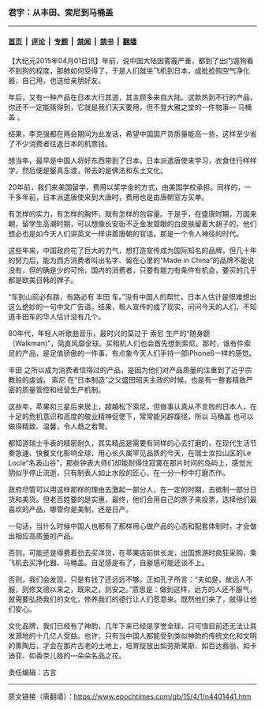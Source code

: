 ### 君宇：从丰田、索尼到马桶盖

---

#### [首页](../../../..?n4401441) &nbsp;|&nbsp; [评论](../../../../../epoch-comment?n4401441) &nbsp;|&nbsp; [专题](../../../../../epoch-special?n4401441) &nbsp;|&nbsp; [禁闻](../../../../../epoch-news?n4401441) &nbsp;|&nbsp; [禁书](../../../../../books?n4401441) &nbsp;|&nbsp; [翻墙](https://github.com/gfw-breaker/nogfw/blob/master/README.md?n4401441)


<div class="post_content" id="artbody" itemprop="articleBody">
 <!-- article content begin -->
 <p>
  【大纪元2015年04月01日讯】年前，说中国大陆因雾霾严重，都到了出门遛狗看不到狗的程度，那肺如何受得了，于是人们就坐飞机到日本，成批抢购空气净化器，自己用，也送给亲朋好友。
 </p>
 <p>
  年后，又有一种产品在日本大行其道，其主顾多来自大陆。这款热到不行的产品，你还不一定能猜得到，它就是我们天天要用，但不登大雅之堂的一件物事―
  <ok href="https://www.epochtimes.com/gb/tag/%E9%A9%AC%E6%A1%B6%E7%9B%96.html">
   马桶盖
  </ok>
  。
 </p>
 <p>
  结果，李克强都在两会期间为此发话，希望中国国产货质量能高一些，这样至少省了不少消费者往返日本的机票钱。
 </p>
 <p>
  想当年，最早是中国人将好东西带到了日本。日本派遣唐使来学习，衣食住行样样学，然后便是鋻真东渡，带去的是佛法和东土文化。
 </p>
 <p>
  20年前，我们来美国留学，费用以奖学金的方式，由美国学校承担。同样的，一千多年前，日本派遣唐使来到大唐时，费用也是由唐朝官方买单。
 </p>
 <p>
  有怎样的实力，有怎样的胸怀，就有怎样的包容量。于是乎，在盛唐时期，万国来朝，留学生高潮时期，可以想像长安街不乏金发碧眼的白皮肤留着大胡子的，他们想必也是如今天人们讲英文一样讲着唐朝的官话。那是一个令人神往的时代。
 </p>
 <p>
  这些年来，中国政府花了巨大的力气，想打造宣传成为国际知名的品牌，但几十年的努力后，能为西方消费者叫出名字、留在心里的“Made in China”的品牌不能说没有，但的确是少的可怜，国内的消费者，只要有能力有条件有机会，要买的几乎都是欧美日韩的牌子。
 </p>
 <p>
  “车到山前必有路，有路必有
  <ok href="https://www.epochtimes.com/gb/tag/%E4%B8%B0%E7%94%B0.html">
   丰田
  </ok>
  车。”没有中国人的帮忙，日本人估计是很难想出这么绝妙的一句中文广告语。结果，帮人宣传的成了现实，问问今天的人们，不知道丰田车的华人估计没有几个。
 </p>
 <p>
  80年代，年轻人听歌曲音乐，最时兴的莫过于
  <ok href="https://www.epochtimes.com/gb/tag/%E7%B4%A2%E5%B0%BC.html">
   索尼
  </ok>
  生产的“随身聼（Walkman)”，简直风靡全球。买相机人们也会首先想到索尼。那时，谁有件索尼的产品，是足值骄傲的一件事，有点象今天人们手持一部iPhone6一样的感觉。
 </p>
 <p>
  <ok href="https://www.epochtimes.com/gb/tag/%E4%B8%B0%E7%94%B0.html">
   丰田
  </ok>
  之所以成为消费者信得过的产品，是因为他们对产品质量的注重到了近乎宗教般的虔诚。
  <ok href="https://www.epochtimes.com/gb/tag/%E7%B4%A2%E5%B0%BC.html">
   索尼
  </ok>
  在“日本制造”之父盛田昭夫主政的时候，也是有一整套精致严密的质量管控和经营生产机制。
 </p>
 <p>
  这些年，苹果和三星后来居上，超越松下索尼。但做事认真从不言败的日本人，在十足的危机意识和高度的敬业精神促使下，常常能另辟蹊径，所以
  <ok href="https://www.epochtimes.com/gb/tag/%E9%A9%AC%E6%A1%B6%E7%9B%96.html">
   马桶盖
  </ok>
  也可以做得精致、温馨，令人趋之若鹜。
 </p>
 <p>
  都知道瑞士手表的精密耐久，其实精品是需要有同样的心去打磨的，在现代生活节奏急速、快餐文化影响全球、用心长久属罕见品质的今天，在瑞士汝拉山区的Le Locle“名表山谷”，那些钟表大师们却能耐得住寂寞在那片时间的岛屿上，感觉光阴似乎停止流逝，只有制表人如止水般的匠心，在一分一秒中打磨杰作。
 </p>
 <p>
  政府尽管可以用这样那样的理由去激起一部分人，在一定的时期，去抵制一部分日货和美货。但老百姓要的是实惠，最终，他们会用自己的票子来投票，选择他们最喜欢的产品，哪管你是美制，还是日产。
 </p>
 <p>
  一句话，当什么时候中国人也都有了那样用心做产品的心态和配套体制时，才会做出相应高质量的产品。
 </p>
 <p>
  否则，可能还是得费着劲去买洋货，在苹果店前排长龙，出国旅游时疯狂采购，乘飞机去买净化器、马桶盖。自足感是有了，自豪感可能还谈不上。
 </p>
 <p>
  否则，我们会发现，只是有钱了还远远不够。正如孔子所言：“夫如是，故远人不服，则修文德以来之，既来之，则安之。”意思是：做到这样，远方的人还不服气，就需要弘扬我们的文化，修养我们的德行让人们愿意来。既然他们来了，就得让他们安心。
 </p>
 <p>
  文化品牌，我们已经有了神韵，几年下来已经是享誉全球，只可惜目前还无法让其发源地的十几亿人受益。也许，只有当中国人都能受到类似神韵的传统文化和文明的熏陶后，才会在那片古老的土地上，培育绽放出如劳斯莱斯、如百达翡丽、如卡迪亚、如香奈儿般的―朵朵名品之花。
 </p>
 <p>
  责任编辑：古言
 </p>
 <!-- article content end -->
 <div id="below_article_ad">
 </div>
</div>


---

原文链接（需翻墙）：https://www.epochtimes.com/gb/15/4/1/n4401441.htm
